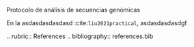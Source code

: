 Protocolo de análisis de secuencias genómicas 

En la asdasdasdasdasd :cite:`liu2021practical`, asdasdasdasdgf





.. rubric:: References
.. bibliography:: references.bib

